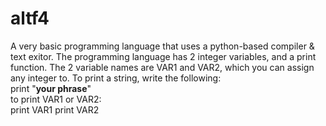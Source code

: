 # altf4
A very basic programming language that uses a python-based compiler &amp; text exitor. The programming language has 2 integer variables, and a print function.
The 2 variable names are VAR1 and VAR2, which you can assign any integer to.
To print a string, write the following:<br/>
print "__your phrase__"
<br/>
to print VAR1 or VAR2:<br/>
print VAR1
print VAR2
